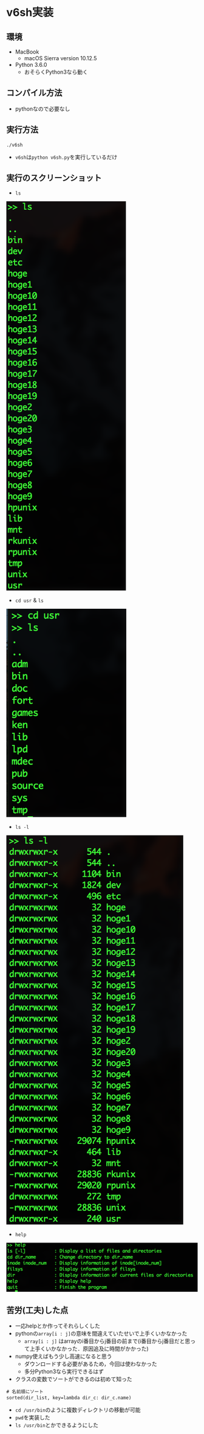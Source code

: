 # v6sh実装

## 環境
- MacBook
    - macOS Sierra version 10.12.5
- Python 3.6.0
    - おそらくPython3なら動く

## コンパイル方法
- pythonなので必要なし

## 実行方法
```
./v6sh
```
- `v6sh`は`python v6sh.py`を実行しているだけ

## 実行のスクリーンショット
- `ls`

![ls-root](./screenshot/ls-root.png)
- `cd usr` & `ls`

![cd-ls-usr](./screenshot/cd-ls-usr.png)
- `ls -l`

![ls-l-root](./screenshot/ls-l-root.png)
- `help`

![help](./screenshot/help.png)

## 苦労(工夫)した点
- 一応helpとか作ってそれらしくした
- pythonの`array[i : j]`の意味を間違えていたせいで上手くいかなかった
    - `array[i : j]` はarrayのi番目からj番目の前まで(i番目からj番目だと思って上手くいかなかった．原因追及に時間がかかった)
- numpy使えばもう少し高速になると思う
    - ダウンロードする必要があるため，今回は使わなかった
    - 多分Python3なら実行できるはず
- クラスの変数でソートができるのは初めて知った
```
# 名前順にソート
sorted(dir_list, key=lambda dir_c: dir_c.name)
```
- `cd /usr/bin`のように複数ディレクトリの移動が可能
- `pwd`を実装した
- `ls /usr/bin`とかできるようにした
